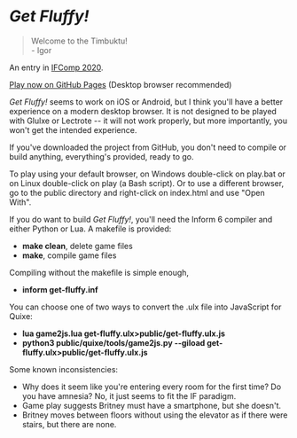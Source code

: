 # *Get Fluffy!*

> Welcome to the Timbuktu!<br>
>    \- Igor

An entry in [IFComp 2020](https://ifcomp.org/).

[Play now on GitHub Pages](https://stone1343.github.io/get-fluffy/public/index.html) (Desktop browser recommended)

*Get Fluffy!* seems to work on iOS or Android, but I think you'll have a better experience on a modern desktop browser.
It is not designed to be played with Glulxe or Lectrote -- it will not work properly, but more importantly, you won't get the intended experience.

If you've downloaded the project from GitHub, you don't need to compile or build anything, everything's provided, ready to go.

To play using your default browser, on Windows double-click on play.bat or on Linux double-click on play (a Bash script).
Or to use a different browser, go to the public directory and right-click on index.html and use "Open With".

If you do want to build *Get Fluffy!*, you'll need the Inform 6 compiler and either Python or Lua. A makefile is provided:
* **make clean**, delete game files
* **make**, compile game files

Compiling without the makefile is simple enough,
* **inform get-fluffy.inf**

You can choose one of two ways to convert the .ulx file into JavaScript for Quixe:
* **lua game2js.lua get-fluffy.ulx>public/get-fluffy.ulx.js**
* **python3 public/quixe/tools/game2js.py --giload get-fluffy.ulx>public/get-fluffy.ulx.js**

Some known inconsistencies:
* Why does it seem like you're entering every room for the first time? Do you have amnesia? No, it just seems to fit the IF paradigm.
* Game play suggests Britney must have a smartphone, but she doesn't.
* Britney moves between floors without using the elevator as if there were stairs, but there are none.
